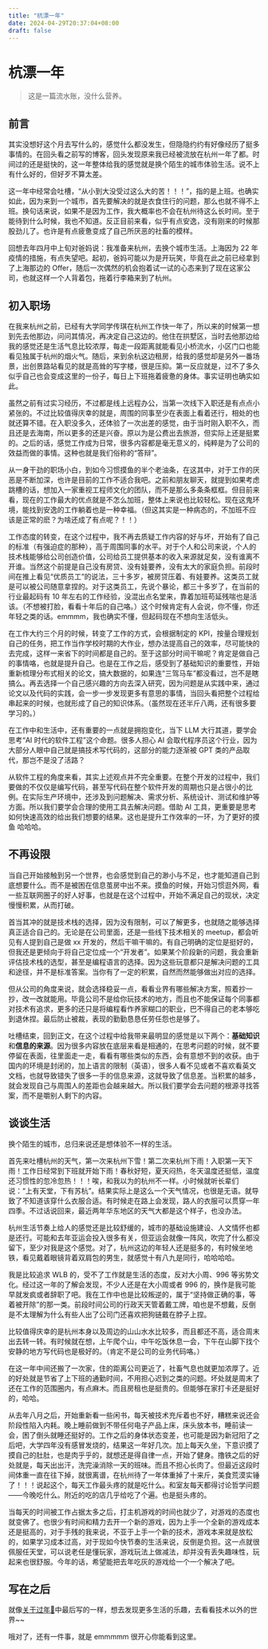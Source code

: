 ```yaml
---
title: "杭漂一年"
date: 2024-04-29T20:37:04+08:00
draft: false
---
```


# 杭漂一年

> 这是一篇流水账，没什么营养。

## 前言

其实没想好这个月去写什么的，感觉什么都没发生，但隐隐约约有好像经历了挺多事情的。在回头看之前写的博客，回头发现原来我已经被流放在杭州一年了都。时间过的还是挺快的，这一年整体给我的感觉就是换个陌生的城市体验生活。说不上有什么好的，但好歹不算太差。

这一年中经常会吐槽，“从小到大没受过这么大的苦！！！”，指的是上班。也确实如此，因为来到一个城市，首先要解决的就是衣食住行的问题，那么也就不得不上班。换句话来说，如果不是因为工作，我大概率也不会在杭州待这么长时间。至于能待到什么时候，我也不知道。反正目前来看，似乎有点安逸，没有刚来的时候那股劲儿了。也许是有点疲惫变成了自己所厌恶的社畜的模样。

回想去年四月中上旬对爸妈说：我准备来杭州，去换个城市生活。上海因为 22 年疫情的措施，有点失望吧。起初，爸妈可能以为是开玩笑，毕竟在此之前已经拿到了上海那边的 Offer，随后一次偶然的机会抱着试一试的心态来到了现在这家公司，也就这样一个人背着包，拖着行李箱来到了杭州。

## 初入职场

在我来杭州之前，已经有大学同学传琪在杭州工作快一年了，所以来的时候第一想到先去他那边，问问其情况，再决定自己这边的。他住在拱墅区，当时去他那边给我的感觉还是生活气息比较浓厚，每走一段距离就能看见小桥流水，小区门口也能看见独属于杭州的烟火气。随后，来到余杭这边租房，给我的感觉却是另外一番场景，出创景路站看见的就是高耸的写字楼，很是压抑。第一反应就是，过不了多久似乎自己也会变成这里的一份子，每日上下班拖着疲惫的身体。事实证明也确实如此。

虽然之前有过实习经历，不过都是线上远程办公，当第一次线下入职还是有点点小紧张的。不过比较值得庆幸的就是，周围的同事至少在表面上看着还行，相处的也就还算不错。在入职没多久，还体验了一次出差的感觉，由于当时刚入职不久，而且还是去海南，所以更多的还是兴奋。原以为是公费出去旅游，但实际上还是挺累的。之后的话，感觉工作成为日常，很多内容都是毫无意义的，纯粹是为了公司的效益而做的事情。这种也就是我们俗称的“答辩”。

从一身干劲的职场小白，到如今习惯摸鱼的半个老油条，在这其中，对于工作的厌恶是不断加深，也许是目前的工作不适合我吧。之前和朋友聊天，就提到如果考虑跳槽的话，想加入一家重视工程师文化的团队，而不是那么多条条框框。但目前来看，现在的工作最大的优点就是不怎么加班，整体上来说也比较轻松。现在这鬼环境，能找到安逸的工作躺着也是一种幸福。（但这其实是一种病态的，不加班不应该是正常的麽？为啥还成了有点呢？！！）

工作态度的转变，在这个过程中，我不再去质疑工作内容的好与坏，开始有了自己的标准（有强迫症的那种），高于周围同事的水平。对于个人和公司来说，个人的技术栈能够给公司创造价值，公司给员工提供基本的收入来源就足矣，没有谁离不开谁。当然这个前提是自己没有房贷、没有娃要养，没有太大的家庭负担。前段时间在推上看见“优质员工”的说法，三十多岁，被房贷压着、有娃要养。这类员工就是可以被公司随意拿捏的。对于这类员工，先说个暴论，都三十多岁了，在当前的行业最起码有 10 年左右的工作经验，没混出点名堂来，靠着加班苟延残喘也是活该。（不想被打脸，看看十年后的自己咯。）这个时候肯定有人会说，你不懂，你还年轻之类的话。emmmm，我也确实不懂，但起码现在不想向生活低头。

在工作大约三个月的时候，转变了工作的方式，会根据制定的 KPI，按量合理规划自己的任务，把工作当作学校时期的大作业，想办法提高自己的效率，尽可能快的去完成，这样一来省下的时间都是自己的。至于这部分时间干嘛呢？肯定是做自己的事情咯，也就是提升自己。也是在工作之后，感受到了基础知识的重要性，开始重新梳理分布式相关的论文，搞大数据的，如果连“三驾马车”都没看过，岂不是瞎搞么。再去选择一个自己感兴趣的方向去深入研究，因为问题是从实践中来，通过论文以及代码的实践，会一步一步发现更多有意思的事情，当回头看把整个过程给串起来的时候，也就形成了自己的知识体系。（虽然现在还半斤八两，还有很多要学习的。）

在工作中和生活中，还有重要的一点就是拥抱变化，当下 LLM 大行其道，要学会思考“AI 时代的软件工程”这个命题。很多人担心 AI 会取代程序员这个行业，因为大部分人眼中自己就是搞技术写代码的，这部分的能力逐渐被 GPT 类的产品取代，那岂不是没了活路？

从软件工程的角度来看，其实上述观点并不完全重要。在整个开发的过程中，我们要做的不仅仅是编写代码，甚至写代码在整个软件开发的周期也只是占很小的比例。在实际生产环境中，还涉及到问题解决、需求分析、系统设计、测试和维护等方面。所以我们要学会合理的使用工具去解决问题。借助 AI 工具，更重要是思考如何快速高效的给出我们想要的结果。这也是提升工作效率的一环，为了更好的摸鱼 哈哈哈。

## 不再设限

当自己开始接触到另一个世界，也会感觉到自己的渺小与不足，也才能知道自己到底想要什么。而不是被困在信息茧房中出不来。摸鱼的时候，开始习惯逛外网，看一些互联网圈子的好人好事，也就是在这个过程中，开始不满足自己的现状，决定慢慢积累，从而打破。

首当其冲的就是技术栈的选择，因为没有限制，可以了解更多，也就随之能够选择真正适合自己的。无论是在公司里面，还是一些线下技术相关的 meetup，都会听见有人提到自己是做 xx 开发的，然后干嘛干嘛的。有自己明确的定位是挺好的，但我还是更倾向于将自己定位成一个“开发者”。如果某个阶段新的问题，我会重新评估技术栈的选型，甚至是编程语言的选择。因为这些玩意都只是解决问题的工具和途径，并不是标准答案。当你有了一定的积累，自然而然能够做出对应的选择。

但从公司的角度来说，就会选择稳妥一点，看看业界有哪些解决方案，照着抄一抄，改一改就能用。毕竟公司不是给你玩技术的地方，而且也不能保证每个同事都对技术有追求，更多的还只是将编程看作养家糊口的职业，巴不得自己的老本够吃到退休捏。最后防止被裁，表现的勤勤恳恳任劳任怨也是够了。

吐槽结束，回到正文，在这个过程中给我带来最明显的感觉是以下两个：**基础知识**和**信息的来源**。因为很多内容放在底层来看是相通的，在思考问题的时候，就不要停留在表面，往里面走一走，看看有哪些类似的东西，会有意想不到的收获。由于国内的环境是封闭的，加上语言的限制（英语），很多人看不见或者不喜欢看英文文档，也就导致错失了很多一手的信息来源，这就导致了信息差。当积累的越多，就会发现自己与周围人的差距也会越来越大。所以我们要学会去问题的根源寻找答案，而不是嚼别人剩下的内容。

## 谈谈生活

换个陌生的城市，总归来说还是想体验不一样的生活。

首先来吐槽杭州的天气，第一次来杭州下雪！第二次来杭州下雨！入职第一天下雨！工作日经常到下班就开始下雨！春秋好短，夏天闷热，冬天温度还挺低，温度还习惯性的忽冷忽热！！！唉，和我以为的杭州不一样。小时候就听长辈们说：“上有天堂，下有苏杭”。结果实际上是这么一个天气情况，也很是无语。就导致了不知道该穿什么衣服合适。有时候走在路上会发现，路人的衣服可以贯穿一年四季。不过话说回来，最近两年华东地区的天气大都是这个样子，也没办法。

杭州生活节奏上给人的感觉还是比较舒缓的，城市的基础设施建设、人文情怀也都是还行。可能和去年亚运会投入很多有关，但亚运会就像一阵风，吹完了什么都没留下，至少对我是这个感觉。对了，杭州这边的年轻人还是挺多的，有时候坐地铁，看见戴着眼镜背着双肩包的男生，就感觉十有八九是同行，哈哈哈哈。

我是比较追求 WLB 的，受不了工作就是生活的态度，反对大小周、996 等劣势文化。经过这一年的了解会发现，不少人还是在大小周或者 996 的，换作是我可能早就发疯或者辞职了吧。我在工作中也是比较叛逆的，属于“坚持做正确的事，等着被开除”的那一类。前段时间公司的行政天天管着戴工牌，咱也是不想戴，反倒是不太理解为什么有些人出了公司门还喜欢把狗链戴在脖子上捏。

比较值得庆幸的是杭州本身以及周边的山山水水比较多，而且都还不高，适合周末出去转一转。有时候就在想，上午爬个山，中午吃饭休息一会，下午在山脚下找个安静的地方写代码也是极好的。（肯定不是公司的业务代码咯。）

在这一年中间还搬了一次家，住的距离公司更近了，社畜气息也就更加浓厚了。近的好处就是节省了上下班的通勤时间，不用担心迟到之类的问题。坏处就是周末了还在工作的范围圈内，有点麻木。而且房租也是挺贵的。但能够在家打卡还是挺好的，哈哈。

从去年八月之后，开始重新看一些闲书，每天被技术充斥着也不好，糟糕来说还会阶段性陷入内耗。晚上睡前做到不带任何电子产品上床，床头放本书，睡前读一会，困了倒头就睡还挺好的。工作之后的身体状态变差，也可能是因为新冠阳了之后吧，大学四年没有感冒发烧的，结果这一年好几次。加上每天久坐，下意识摸了摸自己的肚肚，也是肉乎乎的，就想还是得自律一点，开始了健身。撸铁之后的好处就是，每天出出汗，洗完澡消除一天的班味。而且不担心长肉了。但最近这段时间体重一直在往下掉，就很离谱，在杭州待了一年体重掉了十来斤，美食荒漠实锤了！！！说起这个，每天工作最头疼的就是吃什么。和室友每天都得讨论哲学问题——今晚吃什么。附近的吃的店几乎给吃了个遍。也是挺头疼的。

当每天的时间被工作占据太多之后，打主机游戏的时间也就少了，对游戏的态度也就变佛了。也很少有时间和精力去开一个新的游戏，因为上手一个全新的游戏成本还是挺高的，对于手残的我来说，不亚于上手一个新的技术，游戏本来就是放松的，如果学习成本过高，对于现如今快节奏的生活来说，反倒是负担。这一点就很佩服任天堂，可以说老任是懂玩家，游戏玩法上做减法，却并没有丢失趣味性，玩起来也很舒服。今年的话，希望能把去年吃灰的游戏给一个一个解决了吧。

## 写在之后

就像[关于过年🧨](https://quakewang.github.io/life/24_02-home/)中最后写的一样，想去发现更多生活的乐趣，去看看技术以外的世界~~

哦对了，还有一件事，就是 emmmmm 很开心你能看到这里。

